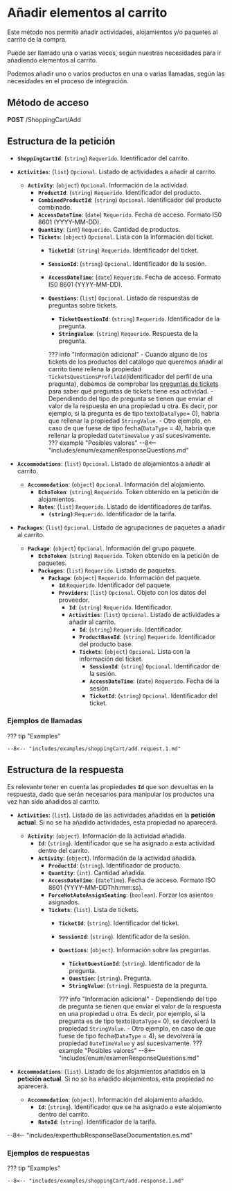 # Añadir elementos al carrito

Este método nos permite añadir actividades, alojamientos y/o paquetes al carrito de la compra.

Puede ser llamado una o varias veces, según nuestras necesidades para ir añadiendo elementos al carrito.

Podemos añadir uno o varios productos en una o varias llamadas, según las necesidades en el proceso de integración.

## Método de acceso

**POST** /ShoppingCart/Add

## Estructura de la petición

- **``ShoppingCartId``**: (``string``) ``Requerido``. Identificador del carrito.
- **``Activities``**: (``list``) ``Opcional``. Listado de actividades a añadir al carrito.
    - **``Activity``**: (``object``) ``Opcional``. Información de la actividad.
        - **``ProductId``**: (``string``) ``Requerido``. Identificador del producto.
        - **``CombinedProductId``**: (``string``) ``Opcional``. Identificador del producto combinado.
        - **``AccessDateTime``**: (``date``) ``Requerido``. Fecha de acceso. Formato IS0 8601 (YYYY-MM-DD).
        - **``Quantity``**: (``int``) ``Requerido``. Cantidad de productos.
        - **``Tickets``**: (``object``) ``Opcional``. Lista con la información del ticket.
            - **``TicketId``**: (``string``) ``Requerido``. Identificador del ticket.
            - **``SessionId``**: (``string``) ``Opcional``. Identificador de la sesión.
            - **``AccessDateTime``**: (``date``) ``Requerido``. Fecha de acceso. Formato IS0 8601 (YYYY-MM-DD).
            - **``Questions``**: (``list``) ``Opcional``. Listado de respuestas de preguntas sobre tickets.
                - **``TicketQuestionId``**: (``string``) ``Requerido``. Identificador de la pregunta.
                - **``StringValue``**: (``string``) ``Requerido``. Respuesta de la pregunta.
                
                ??? info "Información adicional"
                    - Cuando alguno de los tickets de los productos del catálogo que queremos añadir al carrito tiene rellena la propiedad `TicketsQuestionsProfileId`(identificador del perfil de una pregunta), debemos de comprobar las [preguntas de tickets](../../activity/CheckTicketsQuestions) para saber qué preguntas de tickets tiene esa actividad.
                    - Dependiendo del tipo de pregunta se tienen que enviar el valor de la respuesta en una propiedad u otra. Es decir, por ejemplo, si la pregunta es de tipo texto(`DataType`= 0), habría que rellenar la propiedad `StringValue`. 
                    - Otro ejemplo, en caso de que fuese de tipo fecha(`DataType` = 4), habría que rellenar la propiedad `DateTimeValue` y así sucesivamente.               
                    ??? example "Posibles valores"
                        --8<-- "includes/enum/examenResponseQuestions.md"
           
                

- **``Accommodations``**: (``list``) ``Opcional``. Listado de alojamientos a añadir al carrito.
    - **``Accommodation``**: (``object``) ``Opcional``. Información del alojamiento.
        - **``EchoToken``**: (``string``) ``Requerido``. Token obtenido en la petición de alojamientos.
        - **``Rates``**: (``list``) ``Requerido``. Listado de identificadores de tarifas.
            - **``(string)``**:``Requerido``. Identificador de la tarifa.
- **``Packages``**: (``list``) ``Opcional``. Listado de agrupaciones de paquetes a añadir al carrito.
    - **``Package``**: (``object``) ``Opcional``. Información del grupo paquete.
        - **``EchoToken``**: (``string``) ``Requerido``. Token obtenido en la petición de paquetes.
        - **``Packages``**: (``list``) ``Requerido``. Listado de paquetes.
            - **``Package``**: (``object``) ``Requerido``. Información del paquete.
                - **``Id``**:``Requerido``. Identificador del paquete.
                - **``Providers``**: (``list``) ``Opcional``. Objeto con los datos del proveedor.
                    - **``Id``**: (``string``) ``Requerido``. Identificador.
                    - **``Activities``**: (``list``) ``Opcional``. Listado de actividades a añadir al carrito.
                        - **``Id``**: (``string``) ``Requerido``. Identificador.
                        - **``ProductBaseId``**: (``string``) ``Requerido``. Identificador del producto base.
                        - **``Tickets``**: (``object``) ``Opcional``. Lista con la información del ticket.
                            - **``SessionId``**: (``string``) ``Opcional``. Identificador de la sesión.
                            - **``AccessDateTime``**: (``date``) ``Requerido``. Fecha de la sesión.
                            - **``TicketId``**: (``string``) ``Opcional``. Identificador del ticket.


### Ejemplos de llamadas

??? tip "Examples"

    --8<-- "includes/examples/shoppingCart/add.request.1.md"

## Estructura de la respuesta

Es relevante tener en cuenta las propiedades **``Id``** que son devueltas en la respuesta, dado que serán necesarios para manipular los productos una vez han sido añadidos al carrito.

- **`Activities`**: (``list``). Listado de las actividades añadidas en la **petición actual**. Si no se ha añadido actividades, esta propiedad no aparecerá.
    - **`Activity`**: (``object``). Información de la actividad añadida.
        - **`Id`**: (``string``). Identificador que se ha asignado a esta actividad dentro del carrito.
        - **`Activity`**: (``object``). Información de la actividad añadida.
            - **`ProductId`**: (``string``). Identificador de producto.
            - **`Quantity`**: (``int``). Cantidad añadida.
            - **`AccessDateTime`**: (``dateTime``). Fecha de acceso. Formato ISO 8601 (YYYY-MM-DDThh\:mm\:ss).
            - **`ForceNotAutoAssignSeating`**: (``boolean``). Forzar los asientos asignados.
            - **`Tickets`**: (``list``). Lista de tickets.
                - **`TicketId`**: (``string``). Identificador del ticket.
                - **`SessionId`**: (``string``). Identificador de la sesión.
                - **`Questions`**: (``object``). Información sobre las preguntas.
                    - **`TicketQuestionId`**: (``string``). Identificador de la pregunta.
                    - **`Question`**: (`string`). Pregunta.
                    - **`StringValue`**: (``string``). Respuesta de la pregunta.
                     
                    ??? info "Información adicional"
                        - Dependiendo del tipo de pregunta se tienen que enviar el valor de la respuesta en una propiedad u otra. Es decir, por ejemplo, si la pregunta es de tipo texto(`DataType`= 0), se devolverá la propiedad `StringValue`. 
                        - Otro ejemplo, en caso de que fuese de tipo fecha(`DataType` = 4), se devolverá la propiedad `DateTimeValue` y así sucesivamente.
                        ??? example "Posibles valores"
                            --8<-- "includes/enum/examenResponseQuestions.md"
                         
- **`Accommodations`**: (``list``). Listado de los alojamientos añadidos en la **petición actual**. Si no se ha añadido alojamientos, esta propiedad no aparecerá.
    - **`Accommodation`**: (``object``). Información del alojamiento añadido.
        - **`Id`**: (``string``). Identificador que se ha asignado a este alojamiento dentro del carrito.
        - **`RateId`**: (``string``). Identificador de la tarifa.

--8<-- "includes/experthubResponseBaseDocumentation.es.md"

### Ejemplos de respuestas

??? tip "Examples"

    --8<-- "includes/examples/shoppingCart/add.response.1.md"
